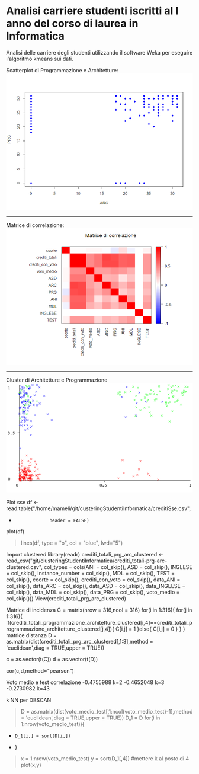 # Analisi carriere studenti iscritti al I anno del corso di laurea in Informatica

Analisi delle carriere degli studenti utilizzando il software Weka per eseguire l'algoritmo kmeans sui dati.

Scatterplot di Programmazione e Architetture:
![arc](img/arcPrg.png)
___
Matrice di correlazione:
![cor](img/corMatrix.png)
___
Cluster di Architetture e Programmazione
![clu](img/ARC-PRG-Cluster.png)


Plot sse
df <- read.table("/home/mameli/git/custeringStudentiInformatica/creditiSse.csv", 
+                  header = FALSE)

plot(df)
> lines(df, type = "o", col = "blue", lwd="5")

Import clustered
library(readr)
crediti_totali_prg_arc_clustered <- read_csv("git/clusteringStudentiInformatica/crediti_totali-prg-arc-clustered.csv", 
    col_types = cols(ANI = col_skip(), ASD = col_skip(), 
        INGLESE = col_skip(), Instance_number = col_skip(), 
        MDL = col_skip(), TEST = col_skip(), 
        coorte = col_skip(), crediti_con_voto = col_skip(), 
        data_ANI = col_skip(), data_ARC = col_skip(), 
        data_ASD = col_skip(), data_INGLESE = col_skip(), 
        data_MDL = col_skip(), data_PRG = col_skip(), 
        voto_medio = col_skip()))
View(crediti_totali_prg_arc_clustered)

Matrice di incidenza
C = matrix(nrow = 316,ncol = 316)
for(i in 1:316){
    for(j in 1:316){
        if(crediti_totali_programmazione_architetture_clustered[i,4]==crediti_totali_programmazione_architetture_clustered[j,4]){
            C[i,j] = 1
        }else{
            C[i,j] = 0
        }
    }
}
matrice distanza
D = as.matrix(dist(crediti_totali_prg_arc_clustered[,1:3],method = 'euclidean',diag = TRUE,upper = TRUE))

c = as.vector(t(C))
d = as.vector(t(D))

cor(c,d,method="pearson")

Voto medio e test correlazione
-0.4755988 k=2
-0.4652048 k=3
-0.2730982 k=43

k NN per DBSCAN

> D = as.matrix(dist(voto_medio_test[,1:ncol(voto_medio_test)-1],method = 'euclidean',diag = TRUE,upper = TRUE))
> D_1 = D
> for(i in 1:nrow(voto_medio_test)){
+     D_1[i,] = sort(D[i,])
+ }
> x = 1:nrow(voto_medio_test)
> y = sort(D_1[,4])            			#mettere k al posto di 4
> plot(x,y)